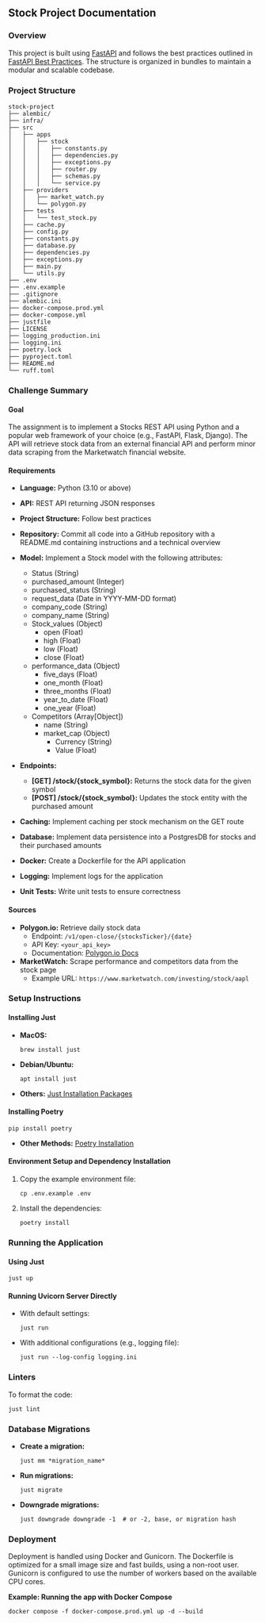 ## Stock Project Documentation

### Overview
This project is built using [FastAPI](https://fastapi.tiangolo.com/) and follows the best practices outlined in [FastAPI Best Practices](https://github.com/zhanymkanov/fastapi-best-practices). The structure is organized in bundles to maintain a modular and scalable codebase.

### Project Structure
```
stock-project
├── alembic/
├── infra/
├── src
│   ├── apps
│   │   ├── stock
│   │   │   ├── constants.py
│   │   │   ├── dependencies.py
│   │   │   ├── exceptions.py
│   │   │   ├── router.py
│   │   │   ├── schemas.py
│   │   │   └── service.py
│   ├── providers
│   │   ├── market_watch.py
│   │   └── polygon.py
│   ├── tests
│   │   └── test_stock.py
│   ├── cache.py 
│   ├── config.py
│   ├── constants.py
│   ├── database.py
│   ├── dependencies.py
│   ├── exceptions.py
│   ├── main.py
│   └── utils.py
├── .env
├── .env.example
├── .gitignore
├── alembic.ini
├── docker-compose.prod.yml
├── docker-compose.yml
├── justfile
├── LICENSE
├── logging_production.ini
├── logging.ini
├── poetry.lock
├── pyproject.toml
├── README.md
└── ruff.toml
```

### Challenge Summary

#### Goal
The assignment is to implement a Stocks REST API using Python and a popular web framework of your choice (e.g., FastAPI, Flask, Django). The API will retrieve stock data from an external financial API and perform minor data scraping from the Marketwatch financial website.

#### Requirements
- **Language:** Python (3.10 or above)
- **API:** REST API returning JSON responses
- **Project Structure:** Follow best practices
- **Repository:** Commit all code into a GitHub repository with a README.md containing instructions and a technical overview
- **Model:** Implement a Stock model with the following attributes:
  - Status (String)
  - purchased_amount (Integer)
  - purchased_status (String)
  - request_data (Date in YYYY-MM-DD format)
  - company_code (String)
  - company_name (String)
  - Stock_values (Object)
    - open (Float)
    - high (Float)
    - low (Float)
    - close (Float)
  - performance_data (Object)
    - five_days (Float)
    - one_month (Float)
    - three_months (Float)
    - year_to_date (Float)
    - one_year (Float)
  - Competitors (Array[Object])
    - name (String)
    - market_cap (Object)
      - Currency (String)
      - Value (Float)

- **Endpoints:**
  - **[GET] /stock/{stock_symbol}:** Returns the stock data for the given symbol
  - **[POST] /stock/{stock_symbol}:** Updates the stock entity with the purchased amount

- **Caching:** Implement caching per stock mechanism on the GET route
- **Database:** Implement data persistence into a PostgresDB for stocks and their purchased amounts
- **Docker:** Create a Dockerfile for the API application
- **Logging:** Implement logs for the application
- **Unit Tests:** Write unit tests to ensure correctness

#### Sources
- **Polygon.io:** Retrieve daily stock data
  - Endpoint: `/v1/open-close/{stocksTicker}/{date}`
  - API Key: `<your_api_key>`
  - Documentation: [Polygon.io Docs](https://polygon.io/docs/stocks/get_v1_open-close__stocksticker___date)
- **MarketWatch:** Scrape performance and competitors data from the stock page
  - Example URL: `https://www.marketwatch.com/investing/stock/aapl`

### Setup Instructions

#### Installing Just
- **MacOS:**
  ```shell
  brew install just
  ```

- **Debian/Ubuntu:**
  ```shell
  apt install just
  ```

- **Others:** [Just Installation Packages](https://github.com/casey/just?tab=readme-ov-file#packages)

#### Installing Poetry
```shell
pip install poetry
```

- **Other Methods:** [Poetry Installation](https://python-poetry.org/docs/#installation)

#### Environment Setup and Dependency Installation
1. Copy the example environment file:
   ```shell
   cp .env.example .env
   ```
2. Install the dependencies:
   ```shell
   poetry install
   ```

### Running the Application

#### Using Just
```shell
just up
```

#### Running Uvicorn Server Directly
- With default settings:
  ```shell
  just run
  ```

- With additional configurations (e.g., logging file):
  ```shell
  just run --log-config logging.ini
  ```

### Linters
To format the code:
```shell
just lint
```

### Database Migrations
- **Create a migration:**
  ```shell
  just mm *migration_name*
  ```

- **Run migrations:**
  ```shell
  just migrate
  ```

- **Downgrade migrations:**
  ```shell
  just downgrade downgrade -1  # or -2, base, or migration hash
  ```

### Deployment
Deployment is handled using Docker and Gunicorn. The Dockerfile is optimized for a small image size and fast builds, using a non-root user. Gunicorn is configured to use the number of workers based on the available CPU cores.

**Example: Running the app with Docker Compose**
```shell
docker compose -f docker-compose.prod.yml up -d --build
```